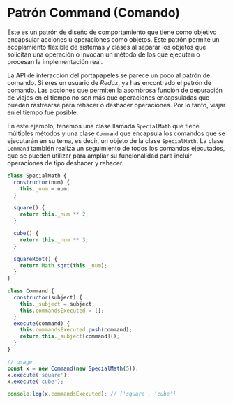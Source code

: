 # Patrón Command (Comando)

Este es un patrón de diseño de comportamiento que tiene como objetivo encapsular acciones u operaciones como objetos. Este patrón permite un acoplamiento flexible de sistemas y clases al separar los objetos que solicitan una operación o invocan un método de los que ejecutan o procesan la implementación real.

La API de interacción del portapapeles se parece un poco al patrón de comando. Si eres un usuario de *Redux*, ya has encontrado el patrón de comando. Las acciones que permiten la asombrosa función de depuración de viajes en el tiempo no son más que operaciones encapsuladas que pueden rastrearse para rehacer o deshacer operaciones. Por lo tanto, viajar en el tiempo fue posible.

En este ejemplo, tenemos una clase llamada `SpecialMath` que tiene múltiples métodos y una clase `Command` que encapsula los comandos que se ejecutarán en su tema, es decir, un objeto de la clase `SpecialMath`. La clase `Command` también realiza un seguimiento de todos los comandos ejecutados, que se pueden utilizar para ampliar su funcionalidad para incluir operaciones de tipo deshacer y rehacer.

```javascript
class SpecialMath {
  constructor(num) {
    this._num = num;
  }

  square() {
    return this._num ** 2;
  }

  cube() {
    return this._num ** 3;
  }

  squareRoot() {
    return Math.sqrt(this._num);
  }
}

class Command {
  constructor(subject) {
    this._subject = subject;
    this.commandsExecuted = [];
  }
  execute(command) {
    this.commandsExecuted.push(command);
    return this._subject[command]();
  }
}

// usage
const x = new Command(new SpecialMath(5));
x.execute('square');
x.execute('cube');

console.log(x.commandsExecuted); // ['square', 'cube']
```
